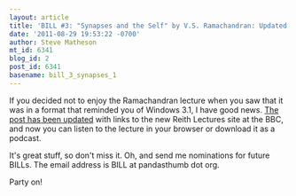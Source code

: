 ```yaml
---
layout: article
title: 'BILL #3: "Synapses and the Self" by V.S. Ramachandran: Updated for 2011'
date: '2011-08-29 19:53:22 -0700'
author: Steve Matheson
mt_id: 6341
blog_id: 2
post_id: 6341
basename: bill_3_synapses_1
---
```

If you decided not to enjoy the Ramachandran lecture when you saw that it was in a format that reminded you of Windows 3.1, I have good news. [The post has been updated](http://pandasthumb.org/archives/2011/08/bill-3-synapses.html) with links to the new Reith Lectures site at the BBC, and now you can listen to the lecture in your browser or download it as a podcast.

It's great stuff, so don't miss it. Oh, and send me nominations for future BILLs. The email address is BILL at pandasthumb dot org.

Party on!
